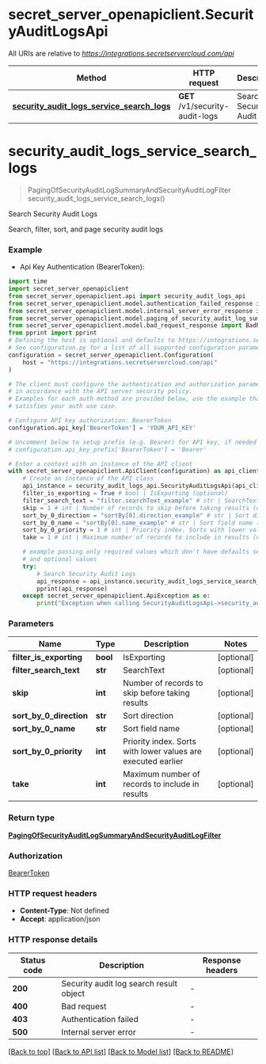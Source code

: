 # secret_server_openapiclient.SecurityAuditLogsApi

All URIs are relative to *https://integrations.secretservercloud.com/api*

Method | HTTP request | Description
------------- | ------------- | -------------
[**security_audit_logs_service_search_logs**](SecurityAuditLogsApi.md#security_audit_logs_service_search_logs) | **GET** /v1/security-audit-logs | Search Security Audit Logs


# **security_audit_logs_service_search_logs**
> PagingOfSecurityAuditLogSummaryAndSecurityAuditLogFilter security_audit_logs_service_search_logs()

Search Security Audit Logs

Search, filter, sort, and page security audit logs

### Example

* Api Key Authentication (BearerToken):

```python
import time
import secret_server_openapiclient
from secret_server_openapiclient.api import security_audit_logs_api
from secret_server_openapiclient.model.authentication_failed_response import AuthenticationFailedResponse
from secret_server_openapiclient.model.internal_server_error_response import InternalServerErrorResponse
from secret_server_openapiclient.model.paging_of_security_audit_log_summary_and_security_audit_log_filter import PagingOfSecurityAuditLogSummaryAndSecurityAuditLogFilter
from secret_server_openapiclient.model.bad_request_response import BadRequestResponse
from pprint import pprint
# Defining the host is optional and defaults to https://integrations.secretservercloud.com/api
# See configuration.py for a list of all supported configuration parameters.
configuration = secret_server_openapiclient.Configuration(
    host = "https://integrations.secretservercloud.com/api"
)

# The client must configure the authentication and authorization parameters
# in accordance with the API server security policy.
# Examples for each auth method are provided below, use the example that
# satisfies your auth use case.

# Configure API key authorization: BearerToken
configuration.api_key['BearerToken'] = 'YOUR_API_KEY'

# Uncomment below to setup prefix (e.g. Bearer) for API key, if needed
# configuration.api_key_prefix['BearerToken'] = 'Bearer'

# Enter a context with an instance of the API client
with secret_server_openapiclient.ApiClient(configuration) as api_client:
    # Create an instance of the API class
    api_instance = security_audit_logs_api.SecurityAuditLogsApi(api_client)
    filter_is_exporting = True # bool | IsExporting (optional)
    filter_search_text = "filter.searchText_example" # str | SearchText (optional)
    skip = 1 # int | Number of records to skip before taking results (optional)
    sort_by_0_direction = "sortBy[0].direction_example" # str | Sort direction (optional)
    sort_by_0_name = "sortBy[0].name_example" # str | Sort field name (optional)
    sort_by_0_priority = 1 # int | Priority index. Sorts with lower values are executed earlier (optional)
    take = 1 # int | Maximum number of records to include in results (optional)

    # example passing only required values which don't have defaults set
    # and optional values
    try:
        # Search Security Audit Logs
        api_response = api_instance.security_audit_logs_service_search_logs(filter_is_exporting=filter_is_exporting, filter_search_text=filter_search_text, skip=skip, sort_by_0_direction=sort_by_0_direction, sort_by_0_name=sort_by_0_name, sort_by_0_priority=sort_by_0_priority, take=take)
        pprint(api_response)
    except secret_server_openapiclient.ApiException as e:
        print("Exception when calling SecurityAuditLogsApi->security_audit_logs_service_search_logs: %s\n" % e)
```


### Parameters

Name | Type | Description  | Notes
------------- | ------------- | ------------- | -------------
 **filter_is_exporting** | **bool**| IsExporting | [optional]
 **filter_search_text** | **str**| SearchText | [optional]
 **skip** | **int**| Number of records to skip before taking results | [optional]
 **sort_by_0_direction** | **str**| Sort direction | [optional]
 **sort_by_0_name** | **str**| Sort field name | [optional]
 **sort_by_0_priority** | **int**| Priority index. Sorts with lower values are executed earlier | [optional]
 **take** | **int**| Maximum number of records to include in results | [optional]

### Return type

[**PagingOfSecurityAuditLogSummaryAndSecurityAuditLogFilter**](PagingOfSecurityAuditLogSummaryAndSecurityAuditLogFilter.md)

### Authorization

[BearerToken](../README.md#BearerToken)

### HTTP request headers

 - **Content-Type**: Not defined
 - **Accept**: application/json


### HTTP response details

| Status code | Description | Response headers |
|-------------|-------------|------------------|
**200** | Security audit log search result object |  -  |
**400** | Bad request |  -  |
**403** | Authentication failed |  -  |
**500** | Internal server error |  -  |

[[Back to top]](#) [[Back to API list]](../README.md#documentation-for-api-endpoints) [[Back to Model list]](../README.md#documentation-for-models) [[Back to README]](../README.md)

